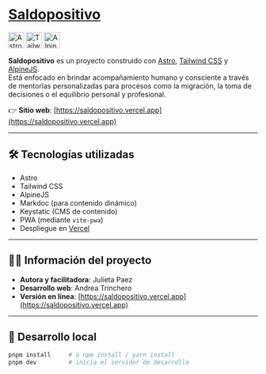 # [Saldopositivo](https://saldopositivo.vercel.app)

<a href="https://astro.build/"><img src=".github/images/astro-icon.png" alt="Astro" height="32"/></a>
<a href="https://tailwindcss.com/"><img src=".github/images/tailwind-icon.png" alt="Tailwind" height="32"/></a>
<a href="https://alpinejs.dev/"><img src=".github/images/alpine-icon.png" alt="Alpine JS" height="32"/></a>

**Saldopositivo** es un proyecto construido con [Astro](https://astro.build), [Tailwind CSS](https://tailwindcss.com/) y [AlpineJS](https://alpinejs.dev/).  
Está enfocado en brindar acompañamiento humano y consciente a través de mentorías personalizadas para procesos como la migración, la toma de decisiones o el equilibrio personal y profesional.

👉 **Sitio web**: [https://saldopositivo.vercel.app](https://saldopositivo.vercel.app)

---

## 🛠️ Tecnologías utilizadas

- Astro
- Tailwind CSS
- AlpineJS
- Markdoc (para contenido dinámico)
- Keystatic (CMS de contenido)
- PWA (mediante `vite-pwa`)
- Despliegue en [Vercel](https://vercel.com)

---

## 👩‍💼 Información del proyecto

- **Autora y facilitadora**: Julieta Paez
- **Desarrollo web**: Andrea Trinchero
- **Versión en línea**: [https://saldopositivo.vercel.app](https://saldopositivo.vercel.app)

---

## 🧪 Desarrollo local

```bash
pnpm install     # o npm install / yarn install
pnpm dev         # inicia el servidor de desarrollo
